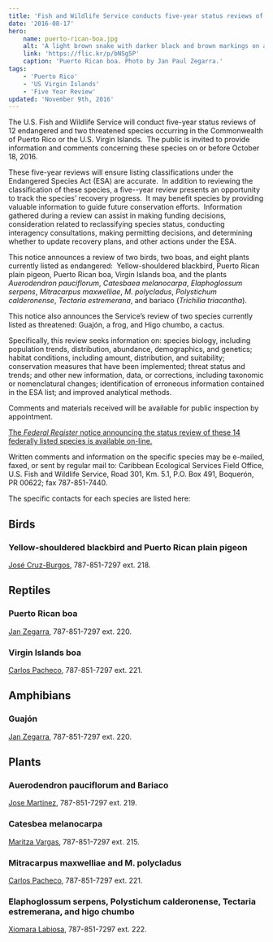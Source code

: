 ```yaml
---
title: 'Fish and Wildlife Service conducts five-year status reviews of 14 Caribbean species'
date: '2016-08-17'
hero:
    name: puerto-rican-boa.jpg
    alt: 'A light brown snake with darker black and brown markings on a green vine.'
    link: 'https://flic.kr/p/bNSg5P'
    caption: 'Puerto Rican boa. Photo by Jan Paul Zegarra.'
tags:
    - 'Puerto Rico'
    - 'US Virgin Islands'
    - 'Five Year Review'
updated: 'November 9th, 2016'
---
```

The U.S. Fish and Wildlife Service will conduct five-year status reviews of 12 endangered and two threatened species occurring in the Commonwealth of Puerto Rico or the U.S. Virgin Islands.  The public is invited to provide information and comments concerning these species on or before October 18, 2016.

These five-year reviews will ensure listing classifications under the Endangered Species Act (ESA) are accurate.  In addition to reviewing the classification of these species, a five--year review presents an opportunity to track the species’ recovery progress.  It may benefit species by providing valuable information to guide future conservation efforts.  Information gathered during a review can assist in making funding decisions, consideration related to reclassifying species status, conducting interagency consultations, making permitting decisions, and determining whether to update recovery plans, and other actions under the ESA.

This notice announces a review of two birds, two boas, and eight plants currently listed as endangered:  Yellow-shouldered blackbird, Puerto Rican plain pigeon, Puerto Rican boa, Virgin Islands boa, and the plants _Auerodendron pauciflorum_, _Catesbaea melanocarpa_, _Elaphoglossum serpens_, _Mitracarpus maxwelliae_, _M. polycladus_, _Polystichum calderonense_, _Tectaria estremerana_, and bariaco (_Trichilia triacantha_).

This notice also announces the Service’s review of two species currently listed as threatened: Guajón, a frog, and Higo chumbo, a cactus.  

Specifically, this review seeks information on: species biology, including population trends, distribution, abundance, demographics, and genetics; habitat conditions, including amount, distribution, and suitability; conservation measures that have been implemented; threat status and trends; and other new information, data, or corrections, including taxonomic or nomenclatural changes; identification of erroneous information contained in the ESA list; and improved analytical methods.

Comments and materials received will be available for public inspection by appointment.

[The _Federal Register_ notice announcing the status review of these 14 federally listed species is available on-line.](https://www.federalregister.gov/articles/2016/08/22/2016-19940/endangered-and-threatened-wildlife-and-plants-5-year-status-reviews-of-14-caribbean-species)

Written comments and information on the specific species may be e-mailed, faxed, or sent by regular mail to: Caribbean Ecological Services Field Office, U.S. Fish and Wildlife Service, Road 301, Km. 5.1, P.O. Box 491, Boquerón, PR 00622; fax 787-851-7440\.    

The specific contacts for each species are listed here:

## Birds

### Yellow-shouldered blackbird and Puerto Rican plain pigeon

[José Cruz-Burgos](mailto:jose_cruz-burgos@fws.gov), 787-851-7297 ext. 218.

## Reptiles

### Puerto Rican boa

[Jan Zegarra](mailto:jan_zegarra@fws.gov), 787-851-7297 ext. 220.

### Virgin Islands boa

[Carlos Pacheco](mailto:carlos_pacheco@fws.gov), 787-851-7297 ext. 221.  

## Amphibians

### Guajón

[Jan Zegarra](mailto:jan_zegarra@fws.gov), 787-851-7297 ext. 220.    

## Plants

### Auerodendron pauciflorum and Bariaco

[Jose Martinez](mailto:jose_martinez@fws.gov), 787-851-7297 ext. 219.  

### Catesbea melanocarpa

[Maritza Vargas](mailto:maritza_vargas@fws.gov), 787-851-7297 ext. 215.  

### Mitracarpus maxwelliae and M. polycladus

[Carlos Pacheco](mailto:carlos_pacheco@fws.gov), 787-851-7297 ext. 221.  

### Elaphoglossum serpens, Polystichum calderonense, Tectaria estremerana, and higo chumbo

[Xiomara Labiosa](mailto:xiomara_labiosa@fws.gov), 787-851-7297 ext. 222.
